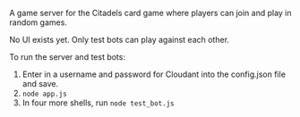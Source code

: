 A game server for the Citadels card game where players can join and play in random games.

No UI exists yet. Only test bots can play against each other.

To run the server and test bots:
1. Enter in a username and password for Cloudant into the config.json file and save.
2. `node app.js`
3. In four more shells, run `node test_bot.js`
